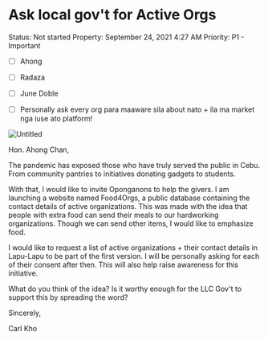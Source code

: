 # Ask local gov't for Active Orgs

Status: Not started
Property: September 24, 2021 4:27 AM
Priority: P1 - Important

- [ ]  Ahong
- [ ]  Radaza
- [ ]  June Doble

- [ ]  Personally ask every org para maaware sila about nato + ila ma market nga iuse ato platform!

![Untitled](Ask%20local%20gov't%20for%20Active%20Orgs%2058e69f78b2a24f9281099d11e0890393/Untitled.png)

Hon. Ahong Chan,

The pandemic has exposed those who have truly served the public in Cebu. From community pantries to initiatives donating gadgets to students. 

With that, I would like to invite Oponganons to help the givers. I am launching a website named Food4Orgs, a public database containing the contact details of active organizations. This was made with the idea that people with extra food can send their meals to our hardworking organizations. Though we can send other items, I would like to emphasize food.

I would like to request a list of active organizations + their contact details in Lapu-Lapu to be part of the first version. I will be personally asking for each of their consent after then. This will also help raise awareness for this initiative.

What do you think of the idea? Is it worthy enough for the LLC Gov't to support this by spreading the word?

Sincerely,

Carl Kho